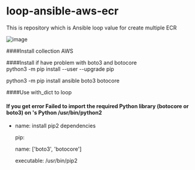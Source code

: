 # loop-ansible-aws-ecr
This is repository which is Ansible loop value for create multiple ECR


![image](https://user-images.githubusercontent.com/70093183/124305489-04237f80-db1a-11eb-82d3-c8609abb5570.png)
            

####Install collection AWS


####Install if have problem with boto3 and botocore    
python3 -m pip install --user --upgrade pip

python3 -m pip install ansible boto3 botocore

####Use with_dict to loop

#### If you get error Failed to import the required Python library (botocore or boto3) on 's Python /usr/bin/python2
  - name: install pip2 dependencies

    pip:
  
      name: ['boto3', 'botocore']
    
      executable: /usr/bin/pip2
